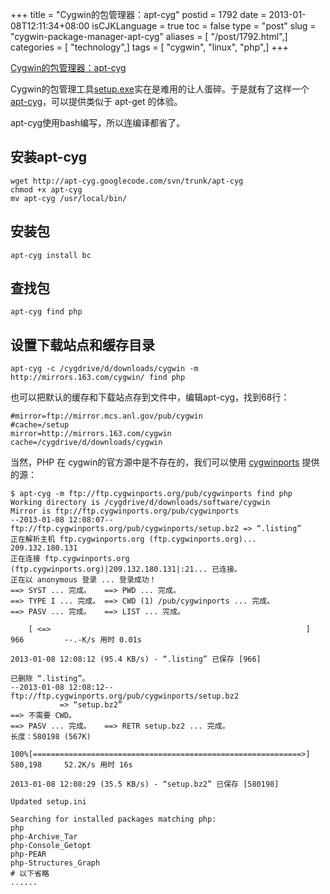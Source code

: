 +++
title = "Cygwin的包管理器：apt-cyg"
postid = 1792
date = 2013-01-08T12:11:34+08:00
isCJKLanguage = true
toc = false
type = "post"
slug = "cygwin-package-manager-apt-cyg"
aliases = [ "/post/1792.html",]
categories = [ "technology",]
tags = [ "cygwin", "linux", "php",]
+++


[Cygwin的包管理器：apt-cyg](https://blog.zengrong.net/post/1792.html)

Cygwin的包管理工具[setup.exe](http://cygwin.com/setup.exe)实在是难用的让人蛋碎。于是就有了这样一个[apt-cyg](http://jungels.net/projects/apt-cyg/)，可以提供类似于 apt-get 的体验。

apt-cyg使用bash编写，所以连编译都省了。<!--more-->

## 安装apt-cyg

``` shell
wget http://apt-cyg.googlecode.com/svn/trunk/apt-cyg
chmod +x apt-cyg
mv apt-cyg /usr/local/bin/
```

## 安装包

``` shell
apt-cyg install bc
```

## 查找包

``` shell
apt-cyg find php
```

## 设置下载站点和缓存目录

``` shell
apt-cyg -c /cygdrive/d/downloads/cygwin -m http://mirrors.163.com/cygwin/ find php
```

也可以把默认的缓存和下载站点存到文件中，编辑apt-cyg，找到68行：

``` shell
#mirror=ftp://mirror.mcs.anl.gov/pub/cygwin
#cache=/setup
mirror=http://mirrors.163.com/cygwin
cache=/cygdrive/d/downloads/cygwin
```

当然，PHP 在 cygwin的官方源中是不存在的，我们可以使用 [cygwinports][1] 提供的源：

``` shell
$ apt-cyg -m ftp://ftp.cygwinports.org/pub/cygwinports find php
Working directory is /cygdrive/d/downloads/software/cygwin
Mirror is ftp://ftp.cygwinports.org/pub/cygwinports
--2013-01-08 12:08:07--  ftp://ftp.cygwinports.org/pub/cygwinports/setup.bz2 => “.listing”
正在解析主机 ftp.cygwinports.org (ftp.cygwinports.org)... 209.132.180.131
正在连接 ftp.cygwinports.org (ftp.cygwinports.org)|209.132.180.131|:21... 已连接。
正在以 anonymous 登录 ... 登录成功！
==> SYST ... 完成。   ==> PWD ... 完成。
==> TYPE I ... 完成。 ==> CWD (1) /pub/cygwinports ... 完成。
==> PASV ... 完成。   ==> LIST ... 完成。

    [ <=>                                                         ] 966         --.-K/s 用时 0.01s

2013-01-08 12:08:12 (95.4 KB/s) - “.listing” 已保存 [966]

已删除 “.listing”。
--2013-01-08 12:08:12--  ftp://ftp.cygwinports.org/pub/cygwinports/setup.bz2
           => “setup.bz2”
==> 不需要 CWD。
==> PASV ... 完成。   ==> RETR setup.bz2 ... 完成。
长度：580198 (567K)

100%[============================================================>] 580,198     52.2K/s 用时 16s

2013-01-08 12:08:29 (35.5 KB/s) - “setup.bz2” 已保存 [580198]

Updated setup.ini

Searching for installed packages matching php:
php
php-Archive_Tar
php-Console_Getopt
php-PEAR
php-Structures_Graph
# 以下省略
......
```

[1]: http://cygwinports.org/
